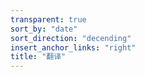 ```yaml
---
transparent: true
sort_by: "date"
sort_direction: "decending"
insert_anchor_links: "right"
title: "翻译"
---
```


